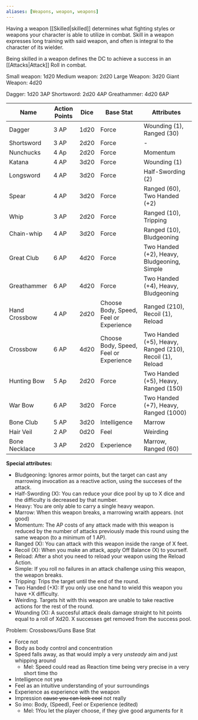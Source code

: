 ```yaml
---
aliases: [Weapons, weapon, weapons]
---
```


Having a weapon [[Skilled|skilled]] determines what fighting styles or weapons your character is able to utilize in combat. Skill in a weapon expresses long training with said weapon, and often is integral to the character of its wielder.

Being skilled in a weapon defines the DC to achieve a success in an [[Attacks|Attack]] Roll in combat.

Small weapon: 1d20
Medium weapon: 2d20
Large Weapon: 3d20
Giant Weapon: 4d20

Dagger: 1d20 3AP
Shortsword: 2d20 4AP
Greathammer: 4d20 6AP

| Name          | Action Points | Dice | Base Stat                              | Attributes                                               |
| ------------- | ------------- | ---- | -------------------------------------- | -------------------------------------------------------- |
| Dagger        | 3 AP          | 1d20 | Force                                  | Wounding (1), Ranged (30)                                |
| Shortsword    | 3 AP          | 2d20 | Force                                  | -                                                        |
| Nunchucks     | 4 Ap          | 2d20 | Force                                  | Momentum                                                 |
| Katana        | 4 AP          | 3d20 | Force                                  | Wounding (1)                                             |
| Longsword     | 4 AP          | 3d20 | Force                                  | Half-Swording (2)                                        |
| Spear         | 4 AP          | 3d20 | Force                                  | Ranged (60), Two Handed (+2)                             |
| Whip          | 3 AP          | 2d20 | Force                                  | Ranged (10), Tripping                                    |
| Chain-whip    | 4 AP          | 3d20 | Force                                  | Ranged (10), Bludgeoning                                 |
| Great Club    | 6 AP          | 4d20 | Force                                  | Two Handed (+2), Heavy, Bludgeoning, Simple              |
| Greathammer   | 6 AP          | 4d20 | Force                                  | Two Handed (+4), Heavy, Bludgeoning                      |
| Hand Crossbow | 4 AP          | 2d20 | Choose Body, Speed, Feel or Experience | Ranged (210), Recoil (1), Reload                         |
| Crossbow      | 6 AP          | 4d20 | Choose Body, Speed, Feel or Experience | Two Handed (+5), Heavy, Ranged (210), Recoil (1), Reload |
| Hunting Bow   | 5 Ap          | 2d20 | Force                                  | Two Handed (+5), Heavy, Ranged (150)                     |
| War Bow       | 6 AP          | 3d20 | Force                                  | Two Handed (+7), Heavy, Ranged (1000)                    |
| Bone Club     | 5 AP          | 3d20 | Intelligence                           | Marrow                                                   |
| Hair Veil     | 2 AP          | 0d20 | Feel                                   | Weirding                                                 |
| Bone Necklace | 3 AP          | 2d20 | Experience                             | Marrow, Ranged (60)                                      |
**Special attributes:**
- Bludgeoning: Ignores armor points, but the target can cast any marrowing invocation as a reactive action, using the succeses of the attack.
- Half-Swording (X): You can reduce your dice pool by up to X dice and the difficulty is decreased by that number.
- Heavy: You are only able to carry a single heavy weapon.
- Marrow: When this weapon breaks, a marrowing wraith appears. (not good)
- Momentum: The AP costs of any attack made with this weapon is reduced by the number of attacks previously made this round using the same weapon (to a minimum of 1 AP).
- Ranged (X): You can attack with this weapon inside the range of X feet.
- Recoil (X): When you make an attack, apply Off Balance (X) to yourself.
- Reload: After a shot you need to reload your weapon using the Reload Action.
- Simple: If you roll no failures in an attack challenge using this weapon, the weapon breaks.
- Tripping: Trips the target until the end of the round.
- Two Handed (+X): If you only use one hand to wield this weapon you have +X difficulty.
- Weirding. Targets hit with this weapon are unable to take reactive actions for the rest of the round.
- Wounding (X): A succesful attack deals damage straight to hit points equal to a roll of Xd20. X successes get removed from the success pool.


Problem: Crossbows/Guns Base Stat
- Force not
- Body as body control and concentration
- Speed falls away, as that would imply a very *unsteady* aim and just whipping around
	- Mel: Speed could read as Reaction time being very precise in a very short time tho
- Intelligence not yea
- Feel as an intuitive understanding of your surroundings
- Experience as experience with the weapon
- Impression ~~cause you can look cool~~ not really
- So imo: Body, (Speed), Feel or Experience (edited)
	- Mel: 1You let the player choose, if they give good arguments for it